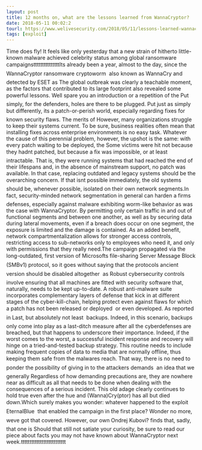```yaml
---
layout: post
title: 12 months on, what are the lessons learned from WannaCryptor?
date: 2018-05-11 00:02:2
tourl: https://www.welivesecurity.com/2018/05/11/lessons-learned-wannacryptor/
tags: [exploit]
---
```

Time does fly! It feels like only yesterday that a new strain of hitherto little-known malware achieved celebrity status among global ransomware campaignstttttttttttttttIts already been a year, almost to the day, since the WannaCryptor ransomware cryptoworm  also known as WannaCry and detected by ESET as The global outbreak was clearly a teachable moment, as the factors that contributed to its large footprint also revealed some powerful lessons. Well spare you an introduction or a repetition of the Put simply, for the defenders, holes are there to be plugged. Put just as simply but differently, its a patch-or-perish world, especially regarding fixes for known security flaws. The merits of However, many organizations struggle to keep their systems current. To be sure, business realities often mean that installing fixes across enterprise environments is no easy task. Whatever the cause of this perennial problem, however, the upshot is the same: with every patch waiting to be deployed, the Some victims were hit not because they hadnt patched, but because a fix was impossible, or at least intractable. That is, they were running systems that had reached the end of their lifespans and, in the absence of mainstream support, no patch was available. In that case, replacing outdated and legacy systems should be the overarching concern. If that isnt possible immediately, the old systems should be, whenever possible, isolated on their own network segments.In fact, security-minded network segmentation in general can harden a firms defenses, especially against malware exhibiting worm-like behavior as was the case with WannaCryptor. By permitting only certain traffic in and out of functional segments and between one another, as well as by securing data during lateral movements, even if a breach does occur on one segment, the exposure is limited and the damage is contained. As an added benefit, network compartmentalization allows for stronger access controls, restricting access to sub-networks only to employees who need it, and only with permissions that they really need.The campaign propagated via the long-outdated, first version of Microsofts file-sharing Server Message Block (SMBv1) protocol, so it goes without saying that the protocols ancient version should be disabled altogether  as Robust cybersecurity controls involve ensuring that all machines are fitted with security software that, naturally, needs to be kept up-to-date. A robust anti-malware suite incorporates complementary layers of defense that kick in at different stages of the cyber-kill-chain, helping protect even against flaws for which a patch has not been released or deployed  or even developed. As reported in Last, but absolutely not least  backups. Indeed, in this scenario, backups only come into play as a last-ditch measure after all the cyberdefenses are breached, but that happens to underscore their importance. Indeed, if the worst comes to the worst, a successful incident response and recovery will hinge on a tried-and-tested backup strategy. This routine needs to include making frequent copies of data to media that are normally offline, thus keeping them safe from the malwares reach. That way, there is no need to ponder the possibility of giving in to the attackers demands  an idea that we generally Regardless of how demanding precautions are, they are nowhere near as difficult as all that needs to be done when dealing with the consequences of a serious incident. This old adage clearly continues to hold true even after the hue and (Wanna)Cry(ptor) has all but died down.Which surely makes you wonder: whatever happened to the exploit  EternalBlue  that enabled the campaign in the first place? Wonder no more, weve got that covered. However, our own Ondrej Kubovi? finds that, sadly, that one is Should that still not satiate your curiosity, be sure to read our piece about facts you may not have known about WannaCryptor next week.tttttttttttttttttttttttttt